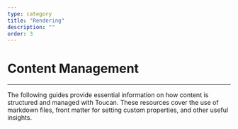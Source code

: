 ```yaml
---
type: category
title: "Rendering"
description: ""
order: 3
---
```


# Content Management
---

The following guides provide essential information on how content is structured and managed with Toucan. These resources cover the use of markdown files, front matter for setting custom properties, and other useful insights.